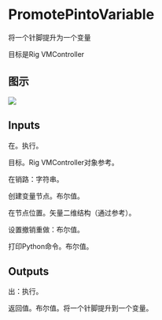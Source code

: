 # PromotePintoVariable

将一个针脚提升为一个变量

目标是Rig VMController

## 图示

![]($-20221218-20430199.png)

## Inputs

在。执行。

目标。Rig VMController对象参考。

在销路：字符串。

创建变量节点。布尔值。

在节点位置。矢量二维结构（通过参考）。

设置撤销重做：布尔值。

打印Python命令。布尔值。  

## Outputs

出：执行。

返回值。布尔值。将一个针脚提升到一个变量。
